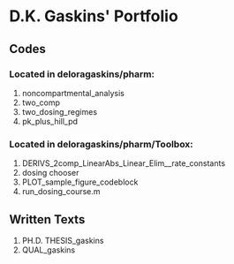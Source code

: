 # D.K. Gaskins' Portfolio

## Codes

### Located in deloragaskins/pharm:
1. noncompartmental_analysis
2. two_comp
3. two_dosing_regimes
4. pk_plus_hill_pd

### Located in deloragaskins/pharm/Toolbox:
1. DERIVS_2comp_LinearAbs_Linear_Elim__rate_constants
2. dosing chooser
3. PLOT_sample_figure_codeblock
4. run_dosing_course.m

## Written Texts
1. PH.D. THESIS_gaskins
2. QUAL_gaskins
